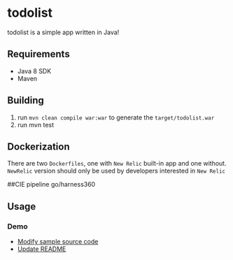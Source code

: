 # todolist

todolist is a simple app written in Java!


## Requirements

* Java 8 SDK
* Maven


## Building
1. run `mvn clean compile war:war` to generate the `target/todolist.war`
2. run mvn test


## Dockerization
There are two `Dockerfiles`, one with `New Relic` built-in app and one without.
`NewRelic` version should only be used by developers interested in `New Relic`


##CIE pipeline 
go/harness360 

 
## Usage

    
### Demo
* [Modify sample source code](src/main/java/bookstore/Inventory.java)
* [Update README](README.md) 

